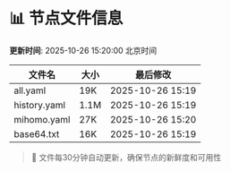 # 📊 节点文件信息

**更新时间**: 2025-10-26 15:20:00 北京时间

| 文件名 | 大小 | 最后修改 |
|--------|------|----------|
| all.yaml | 19K | 2025-10-26 15:19 |
| history.yaml | 1.1M | 2025-10-26 15:19 |
| mihomo.yaml | 27K | 2025-10-26 15:20 |
| base64.txt | 16K | 2025-10-26 15:19 |

> 🔄 文件每30分钟自动更新，确保节点的新鲜度和可用性
